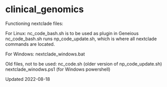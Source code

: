 # clinical_genomics

Functioning nextclade files:

For Linux:
  nc_code_bash.sh is to be used as plugin in Geneious  
  nc_code_bash.sh runs np_code_update.sh, which is where all nextclade commands are located.

For Windows:
  nextclade_windows.bat

Old files, not to be used: 
  nc_code.sh (older version of np_code_update.sh) 
  nextclade_winodws.ps1 (for Windows powershell)
  
  Updated 2022-08-18
